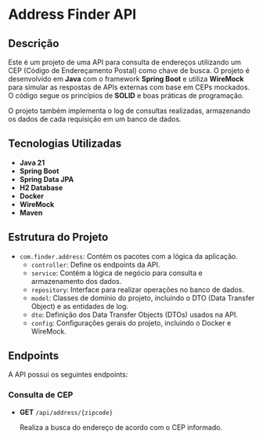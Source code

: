 # Address Finder API

## Descrição

Este é um projeto de uma API para consulta de endereços utilizando um CEP (Código de Endereçamento Postal) como chave de busca. O projeto é desenvolvido em **Java** com o framework **Spring Boot** e utiliza **WireMock** para simular as respostas de APIs externas com base em CEPs mockados. O código segue os princípios de **SOLID** e boas práticas de programação.

O projeto também implementa o log de consultas realizadas, armazenando os dados de cada requisição em um banco de dados.

## Tecnologias Utilizadas

- **Java 21**
- **Spring Boot**
- **Spring Data JPA**
- **H2 Database**
- **Docker**
- **WireMock**
- **Maven**

## Estrutura do Projeto

- `com.finder.address`: Contém os pacotes com a lógica da aplicação.
  - `controller`: Define os endpoints da API.
  - `service`: Contém a lógica de negócio para consulta e armazenamento dos dados.
  - `repository`: Interface para realizar operações no banco de dados.
  - `model`: Classes de domínio do projeto, incluindo o DTO (Data Transfer Object) e as entidades de log.
  - `dto`: Definição dos Data Transfer Objects (DTOs) usados na API.
  - `config`: Configurações gerais do projeto, incluindo o Docker e WireMock.
  
## Endpoints

A API possui os seguintes endpoints:

### Consulta de CEP

- **GET** `/api/address/{zipcode}`

  Realiza a busca do endereço de acordo com o CEP informado.
